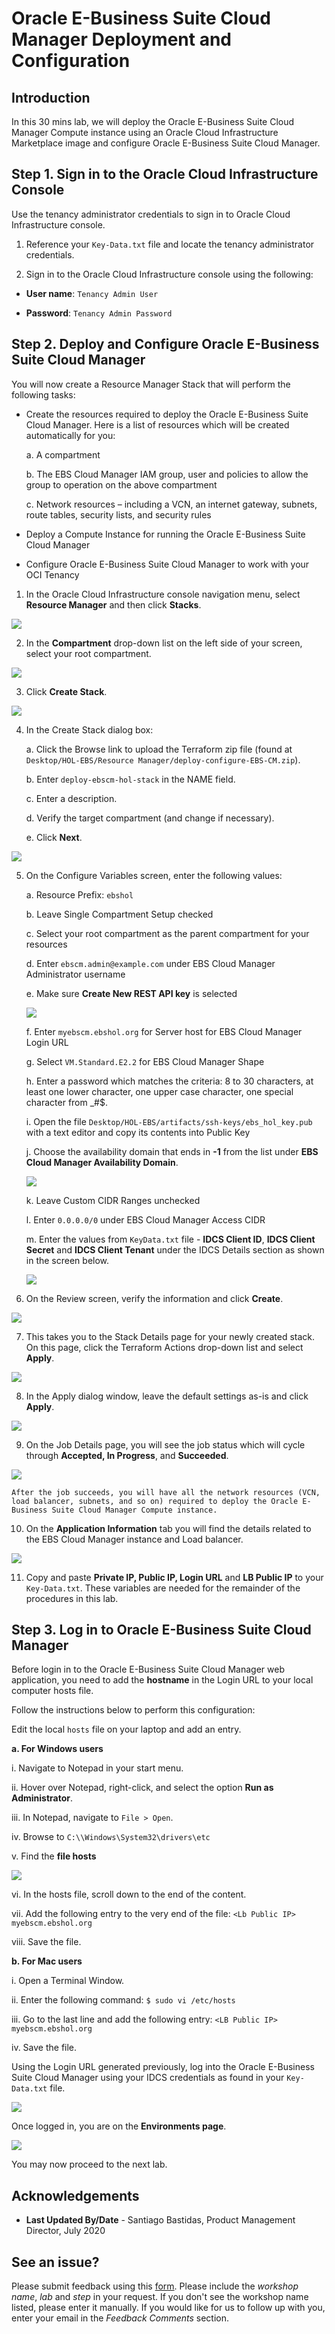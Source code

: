 # Oracle E-Business Suite Cloud Manager Deployment and Configuration

## Introduction
In this 30 mins lab, we will deploy the Oracle E-Business Suite Cloud Manager Compute instance using an Oracle Cloud Infrastructure Marketplace image and configure Oracle E-Business Suite Cloud Manager.

## Step 1. Sign in to the Oracle Cloud Infrastructure Console

Use the tenancy administrator credentials to sign in to Oracle Cloud Infrastructure console.

1. Reference your ``Key-Data.txt`` file and locate the tenancy administrator credentials.

2. Sign in to the Oracle Cloud Infrastructure console using the following:

* **User name**: ``Tenancy Admin User``

* **Password**: ``Tenancy Admin Password``

## Step 2. Deploy and Configure Oracle E-Business Suite Cloud Manager

You will now create a Resource Manager Stack that will perform the following tasks:

* Create the resources required to deploy the Oracle E-Business Suite Cloud Manager. Here is a list of resources which will be created automatically for you:

    a. A compartment

    b. The EBS Cloud Manager IAM group, user and policies to allow the group to operation on the above compartment

    c. Network resources – including a VCN, an internet gateway, subnets, route tables, security lists, and security rules
    
* Deploy a Compute Instance for running the Oracle E-Business Suite Cloud Manager

* Configure Oracle E-Business Suite Cloud Manager to work with your OCI Tenancy

1. In the Oracle Cloud Infrastructure console navigation menu, select **Resource Manager** and then click **Stacks**.

![](./images/1.png " ")

2. In the **Compartment** drop-down list on the left side of your screen, select your root compartment.

![](./images/2.png " ")

3. Click **Create Stack**.

![](./images/3.png " ")

4. In the Create Stack dialog box:

    a. Click the Browse link to upload the Terraform zip file (found at ``Desktop/HOL-EBS/Resource Manager/deploy-configure-EBS-CM.zip``).

    b. Enter ``deploy-ebscm-hol-stack`` in the NAME field.

    c. Enter a description.

    d. Verify the target compartment (and change if necessary). 

    e. Click **Next**.

![](./images/4.png " ")

5. On the Configure Variables screen, enter the following values:

    a. Resource Prefix: ``ebshol``

    b. Leave Single Compartment Setup checked

    c. Select your root compartment as the parent compartment for your resources

    d. Enter ``ebscm.admin@example.com`` under EBS Cloud Manager Administrator username

    e. Make sure **Create New REST API key** is selected

    ![](./images/5.png " ")

    f. Enter ``myebscm.ebshol.org`` for Server host for EBS Cloud Manager Login URL

    g. Select ``VM.Standard.E2.2`` for EBS Cloud Manager Shape

    h. Enter a password which matches the criteria: 8 to 30 characters, at least one lower character, one upper case character, one special character from _#$.

    i. Open the file ``Desktop/HOL-EBS/artifacts/ssh-keys/ebs_hol_key.pub`` with a text editor and copy its contents into Public Key

    j. Choose the availability domain that ends in **-1** from the list under **EBS Cloud Manager Availability Domain**.

    ![](./images/6.png " ")

    k. Leave Custom CIDR Ranges unchecked

    l. Enter ``0.0.0.0/0`` under EBS Cloud Manager Access CIDR

    m. Enter the values from ``KeyData.txt`` file - **IDCS Client ID**, **IDCS Client Secret** and **IDCS Client Tenant** under the IDCS Details section as shown       in the screen below.

    ![](./images/7.png " ")

6. On the Review screen, verify the information and click **Create**.

![](./images/8.png " ")

7. This takes you to the Stack Details page for your newly created stack. On this page, click the Terraform Actions drop-down list and select **Apply**.

![](./images/9.png " ")

8. In the Apply dialog window, leave the default settings as-is and click **Apply**.

![](./images/10.png " ")

9. On the Job Details page, you will see the job status which will cycle through **Accepted, In Progress**, and **Succeeded**.

![](./images/11.png " ")

``After the job succeeds, you will have all the network resources (VCN, load balancer, subnets, and so on) required to deploy the Oracle E-Business Suite Cloud Manager Compute instance.``

10. On the **Application Information** tab you will find the details related to the EBS Cloud Manager instance and Load balancer.

![](./images/12.png " ")

11. Copy and paste **Private IP, Public IP, Login URL** and **LB Public IP** to your ``Key-Data.txt``. These variables are needed for the remainder of the procedures in this lab.

## Step 3. Log in to Oracle E-Business Suite Cloud Manager

Before login in to the Oracle E-Business Suite Cloud Manager web application, you need to add the **hostname** in the Login URL to your local computer hosts file. 

Follow the instructions below to perform this configuration:

Edit the local ``hosts`` file on your laptop and add an entry. 

  **a. For Windows users**

   i. Navigate to Notepad in your start menu.
    
   ii. Hover over Notepad, right-click, and select the option **Run as Administrator**.
    
   iii. In Notepad, navigate to ``File > Open``.
    
   iv. Browse to ``C:\\Windows\System32\drivers\etc``
    
   v. Find the **file hosts**

   ![](./images/13.png " ")

   vi. In the hosts file, scroll down to the end of the content.

   vii. Add the following entry to the very end of the file: ``<Lb Public IP> myebscm.ebshol.org``

   viii. Save the file.

 **b. For Mac users**

   i. Open a Terminal Window.

   ii. Enter the following command: ``$ sudo vi /etc/hosts``

   iii. Go to the last line and add the following entry: ``<LB Public IP> myebscm.ebshol.org``

   iv. Save the file.

Using the Login URL generated previously, log into the Oracle E-Business Suite Cloud Manager using your IDCS credentials as found in your ``Key-Data.txt`` file.

![](./images/14.png " ")

Once logged in, you are on the **Environments page**.

![](./images/15.png " ")

You may now proceed to the next lab.

## Acknowledgements

- **Last Updated By/Date** - Santiago Bastidas, Product Management Director, July 2020

## See an issue?
Please submit feedback using this [form](https://apexapps.oracle.com/pls/apex/f?p=133:1:::::P1_FEEDBACK:1). Please include the *workshop name*, *lab* and *step* in your request.  If you don't see the workshop name listed, please enter it manually. If you would like for us to follow up with you, enter your email in the *Feedback Comments* section. 